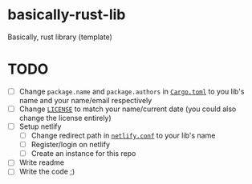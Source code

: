 # basically-rust-lib

Basically, rust library (template)

# TODO

- [ ] Change `package.name` and `package.authors` in [`Cargo.toml`](./Cargo.toml) to you lib's name and your name/email respectively 
- [ ] Change [`LICENSE`](./LICENSE) to match your name/current date (you could also change the license entirely)
- [ ] Setup netlify
  - [ ] Change redirect path in [`netlify.conf`](./netlify.toml) to your lib's name
  - [ ] Register/login on netlify
  - [ ] Create an instance for this repo    
- [ ] Write readme
- [ ] Write the code ;)
